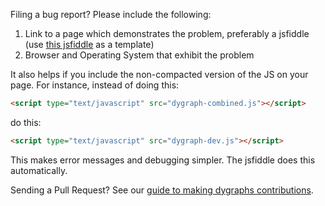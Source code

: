 Filing a bug report? Please include the following:
1. Link to a page which demonstrates the problem, preferably a jsfiddle (use [this jsfiddle](http://dygraphs.com/fiddle) as a template)
2. Browser and Operating System that exhibit the problem

It also helps if you include the non-compacted version of the JS on your
page. For instance, instead of doing this:

```html
<script type="text/javascript" src="dygraph-combined.js"></script>
```

do this:

```html
<script type="text/javascript" src="dygraph-dev.js"></script>
```

This makes error messages and debugging simpler. The jsfiddle does this automatically.

Sending a Pull Request? See our [guide to making dygraphs contributions](http://dygraphs.com/changes.html).
